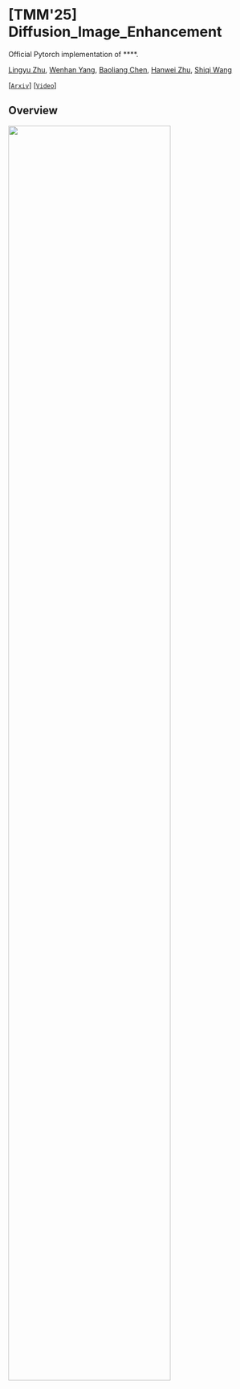 # [TMM'25] Diffusion_Image_Enhancement
Official Pytorch implementation of ****.

[Lingyu Zhu](https://scholar.google.com/citations?user=IhyTEDkAAAAJ&hl=zh-CN),
[Wenhan Yang](https://scholar.google.com/citations?user=S8nAnakAAAAJ&hl=zh-CN),
[Baoliang Chen](https://scholar.google.com/citations?user=w_WL27oAAAAJ&hl=zh-CN),
[Hanwei Zhu](https://scholar.google.com/citations?user=-52izjkAAAAJ&hl=zh-CN),
[Shiqi Wang](https://scholar.google.com/citations?user=Pr7s2VUAAAAJ&hl=zh-CN)


[[`Arxiv`](http://arxiv.org/abs/)] [[`Video`](https://www.youtube.com/watch?v=gn_IB1-FEY8&t=2s)] 

## Overview
<p align="left">
<img src="src/figures/framework.png" width=80% height=80% 
class="center">
</p>


